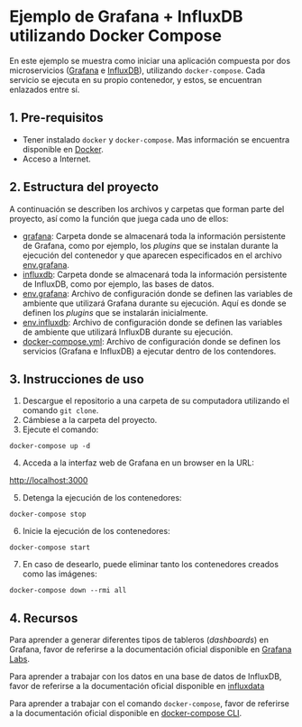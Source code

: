 # Ejemplo de Grafana + InfluxDB utilizando Docker Compose

En este ejemplo se muestra como iniciar una aplicación compuesta por dos microservicios ([Grafana](https://grafana.com/) e [InfluxDB](https://www.influxdata.com/time-series-platform/)), utilizando `docker-compose`. Cada servicio se ejecuta en su propio contenedor, y estos, se encuentran enlazados entre sí. 

## 1. Pre-requisitos

* Tener instalado `docker` y `docker-compose`. Mas información se encuentra disponible en [Docker](https://www.docker.com/community-edition).
* Acceso a Internet.


## 2. Estructura del proyecto

A continuación se describen los archivos y carpetas que forman parte del proyecto, así como la función que juega cada uno de ellos:
- [grafana](grafana): Carpeta donde se almacenará toda la información persistente de Grafana, como por ejemplo, los *plugins* que se instalan durante la ejecución del contenedor y que aparecen especificados en el archivo [env.grafana](env.grafana).
- [influxdb](influxdb): Carpeta donde se almacenará toda la información persistente de InfluxDB, como por ejemplo, las bases de datos.
- [env.grafana](env.grafana): Archivo de configuración donde se definen las variables de ambiente que utilizará Grafana durante su ejecución. Aquí es donde se definen los *plugins* que se instalarán inicialmente.
- [env.influxdb](env.influxdb): Archivo de configuración donde se definen las variables de ambiente que utilizará InfluxDB durante su ejecución.
- [docker-compose.yml](docker-compose.yml): Archivo de configuración donde se definen los servicios (Grafana e InfluxDB) a ejecutar dentro de los contendores.


## 3. Instrucciones de uso

1. Descargue el repositorio a una carpeta de su computadora utilizando el comando `git clone`.
2. Cámbiese a la carpeta del proyecto.
3. Ejecute el comando:

`docker-compose up -d`
 
4. Acceda a la interfaz web de Grafana en un browser en la URL:

[http://localhost:3000](http://localhost:3000)

5. Detenga la ejecución de los contenedores:

`docker-compose stop`

6. Inicie la ejecución de los contenedores:

`docker-compose start`

7. En caso de desearlo, puede eliminar tanto los contenedores creados como las imágenes:

`docker-compose down --rmi all`

## 4. Recursos

Para aprender a generar diferentes tipos de tableros (*dashboards*) en Grafana, favor de referirse a la documentación oficial disponible en [Grafana Labs](http://docs.grafana.org/).

Para aprender a trabajar con los datos en una base de datos de InfluxDB, favor de referirse a la documentación oficial disponible en [influxdata](https://docs.influxdata.com/influxdb/)

Para aprender a trabajar con el comando `docker-compose`,  favor de referirse a la documentación oficial disponible en [docker-compose CLI](https://docs.docker.com/compose/reference/overview/).